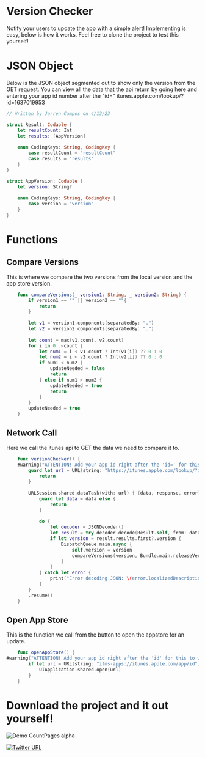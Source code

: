 # Version Checker

Notify your users to update the app with a simple alert! Implementing is easy, below is how it works. Feel free to clone the project to test this yourself!

# JSON Object
Below is the JSON object segmented out to show only the version from the GET request. You can view all the data that the api return by going here and entering your app id number after the "id=" itunes.apple.com/lookup/?id=1637019953

```swift
// Written by Jarren Campos on 4/13/23

struct Result: Codable {
    let resultCount: Int
    let results: [AppVersion]
    
    enum CodingKeys: String, CodingKey {
        case resultCount = "resultCount"
        case results = "results"
    }
}

struct AppVersion: Codable {
    let version: String?
    
    enum CodingKeys: String, CodingKey {
        case version = "version"
    }
}
```
# Functions
## Compare Versions
This is where we compare the two versions from the local version and the app store version.
```swift
    func compareVersions(_ version1: String, _ version2: String) {
        if version1 == "" || version2 == ""{
            return
        }
        
        let v1 = version1.components(separatedBy: ".")
        let v2 = version2.components(separatedBy: ".")
        
        let count = max(v1.count, v2.count)
        for i in 0..<count {
            let num1 = i < v1.count ? Int(v1[i]) ?? 0 : 0
            let num2 = i < v2.count ? Int(v2[i]) ?? 0 : 0
            if num1 < num2 {
                updateNeeded = false
                return
            } else if num1 > num2 {
                updateNeeded = true
                return
            }
        }
        updateNeeded = true
    }
```
## Network Call
Here we call the itunes api to GET the data we need to compare it to.
```swift
    func versionChecker() {
    #warning("ATTENTION! Add your app id right after the 'id=' for this to work properly.")
        guard let url = URL(string: "https://itunes.apple.com/lookup/?id=") else {
            return
        }
        
        URLSession.shared.dataTask(with: url) { (data, response, error) in
            guard let data = data else {
                return
            }
            
            do {
                let decoder = JSONDecoder()
                let result = try decoder.decode(Result.self, from: data)
                if let version = result.results.first?.version {
                    DispatchQueue.main.async {
                        self.version = version
                        compareVersions(version, Bundle.main.releaseVersionNumber ?? "")
                    }
                }
            } catch let error {
                print("Error decoding JSON: \(error.localizedDescription)")
            }
        }
        .resume()
    }
```
## Open App Store
This is the function we call from the button to open the appstore for an update.
```swift
    func openAppStore() {
#warning("ATTENTION! Add your app id right after the 'id' for this to work properly.")
        if let url = URL(string: "itms-apps://itunes.apple.com/app/id") {
            UIApplication.shared.open(url)
        }
    }
```
# Download the project and it out yourself!

![Demo CountPages alpha](https://media.giphy.com/media/v1.Y2lkPTc5MGI3NjExM2I1NjAwYTBmZWU2ZDBmNzExOWU4OWRiMWZmZDhmOTU2M2YxNzQ3ZSZjdD1n/Es92Dr9Yi27sw9koSe/giphy.gif)

[![Twitter URL](https://img.shields.io/twitter/follow/jarrencampos?style=social)](https://twitter.com/jarrencampos)

